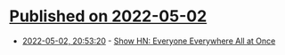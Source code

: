 # [Published on 2022-05-02](index.md)

* [2022-05-02, 20:53:20](https://news.ycombinator.com/item?id=31240785) - [Show HN: Everyone Everywhere All at Once](https://everyoneeverywhereallatonce.com)
